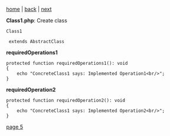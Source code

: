 [home](./page01.md) | [back](./page03.md) | [next](./page05.md)

**Class1.php**:
Create class
```
Class1
```

```
 extends AbstractClass
```
**requiredOperations1**
```
protected function requiredOperations1(): void
{
    echo "ConcreteClass1 says: Implemented Operation1<br/>";
}
```
**requiredOperation2**
```
protected function requiredOperation2(): void
{
    echo "ConcreteClass1 says: Implemented Operation2<br/>";
}
```


[page 5](./page05.md)
